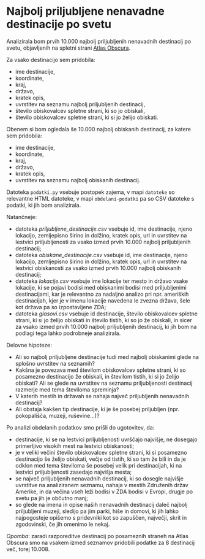 # Najbolj priljubljene nenavadne destinacije po svetu

Analizirala bom prvih 10.000 najbolj priljubljenih nenavadnih destinacij po svetu, objavljenih na spletni strani [Atlas Obscura](https://www.atlasobscura.com/places?sort=likes_count).

Za vsako destinacijo sem pridobila:
* ime destinacije,
* koordinate,
* kraj,
* državo,
* kratek opis,
* uvrstitev na seznamu najbolj priljubljenih destinacij,
* število obiskovalcev spletne strani, ki so jo obiskali,
* število obiskovalcev spletne strani, ki si jo želijo obiskati.

Obenem si bom ogledala še 10.000 najbolj obiskanih destinacij, za katere sem pridobila:
* ime destinacije,
* koordinate,
* kraj,
* državo,
* kratek opis,
* uvrstitev na seznamu najbolj obiskanih destinacij.

Datoteka `podatki.py` vsebuje postopek zajema, v mapi `datoteke` so relevantne HTML datoteke, v mapi `obdelani-podatki` pa so CSV datoteke s podatki, ki jih bom analizirala.

Natančneje:
* datoteka *priljubljene_destinacije.csv* vsebuje id, ime destinacije, njeno lokacijo, zemljepisno širino in dolžino, kratek opis, url in uvrstitev na lestvici priljubljenosti za vsako izmed prvih 10.000 najbolj priljubljenih destinacij;
* datoteka *obiskane_destinacije.csv* vsebuje id, ime destinacije, njeno lokacijo, zemljepisno širino in dolžino, kratek opis, url in uvrstitev na lestvici obiskanosti za vsako izmed prvih 10.000 najbolj obiskanih destinacij;
* datoteka *lokacije.csv* vsebuje ime lokacije ter mesto in državo vsake lokacije, ki se pojavi bodisi med obiskanimi bodisi med priljubljenimi destinacijami, kar je relevantno za nadaljno analizo pri npr. ameriških destinacijah, kjer je v imenu lokacije navedena le zvezna država, šele kot država pa so izpostavljene ZDA;
* datoteka *glasovi.csv* vsebuje id destinacije, število obiskovalcev spletne strani, ki si jo želijo obiskati in število tistih, ki so jo že obiskali, in sicer za vsako izmed prvih 10.000 najbolj priljubljenih destinacij, ki jih bom na podlagi tega lahko podrobneje analizirala.

Delovne hipoteze:
* Ali so najbolj priljubljene destinacije tudi med najbolj obiskanimi glede na splošno uvrstitev na seznamih?
* Kakšna je povezava med številom obiskovalcev spletne strani, ki so posamezno destinacijo že obiskali, in številom tistih, ki si jo želijo obiskati? Ali se glede na uvrstitev na seznamu priljubljenosti destinacij razmerje med tema številoma spreminja?
* V katerih mestih in državah se nahaja največ priljubljenih nenavadnih destinacij?
* Ali obstaja kakšen tip destinacije, ki je še posebej priljubljen (npr. pokopališča, muzeji, ruševine...)?

Po analizi obdelanih podatkov smo prišli do ugotovitev, da:
* destinacije, ki se na lestvici priljubljenosti uvrščajo najvišje, ne dosegajo primerljivo visokih mest na lestvici obiskanosti;
* je v veliki večini število obiskovalcev spletne strani, ki si posamezno destinacijo še želijo obiskati, večje od tistih, ki so tam že bili in da je odklon med tema številoma še posebej velik pri destinacijah, ki na lestvici priljubljenosti zasedajo najvišja mesta;
* se največ priljubljenih nenavadnih destinacij, ki so dosegle najvišje uvrstitve na analiziranem seznamu, nahaja v mestih Združenih držav Amerike, in da večina vseh leži bodisi v ZDA bodisi v Evropi, drugje po svetu pa jih je občutno manj;
* so glede na imena in opise naših nenavadnih destinacij daleč najbolj priljubljeni muzeji, sledijo pa jim parki, hiše in domovi, ki jih lahko najpogosteje opišemo s pridevniki kot so zapuščen, največji, skrit in zgodovinski, če jih omenimo le nekaj.  


*Opomba*: zaradi razporeditve destinacij po posameznih straneh na Atlas Obscura smo na vsakem izmed seznamov pridobili podatke za 8 destinacij več, torej 10.008.
